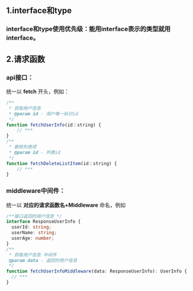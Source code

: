## 1.interface和type

### interface和type使用优先级：能用interface表示的类型就用interface。

## 2.请求函数

### api接口：

统一以 **fetch** 开头，例如：

```typescript
/**
 * 获取用户信息
 * @param id - 用户唯一标识id
 */
function fetchUserInfo(id：string) {
	// ***
}
/**
 * 删除列表项
 * @param id - 列表id
 */
function fetchDeleteListItem(id：string) {
	// ***
}
```

### middleware中间件：

统一以 **对应的请求函数名+Middleware** 命名，例如

```typescript
/**接口返回的用户信息 */
interface ResponseUserInfo {
  userId: string;
  userName: string;
  userAge: number;
}
/**
 * 获取用户信息 中间件
 @param data - 返回的用户信息
 */
function fetchUserInfoMiddleware(data: ResponseUserInfo): UserInfo {
  // ***
}
```

